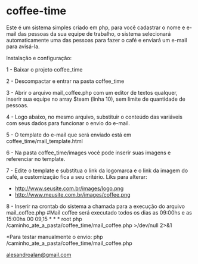 # coffee-time

Este é um sistema simples criado em php, para você cadastrar o nome e e-mail das pessoas da sua equipe de trabalho, o sistema selecionará automaticamente uma das pessoas para fazer o café e enviará um e-mail para avisá-la.

Instalação e configuração:

1 - Baixar o projeto coffee_time

2 - Descompactar e entrar na pasta coffee_time

3 - Abrir o arquivo mail_coffee.php com um editor de textos qualquer, inserir sua equipe no array $team (linha 10), sem limite de quantidade de pessoas.

4 - Logo abaixo, no mesmo arquivo, substituir o conteúdo das variáveis com seus dados para funcionar o envio do e-mail.

5 - O template do e-mail que será enviado está em coffee_time/mail_template.html

6 - Na pasta coffee_time/images você pode inserir suas imagens e referenciar no template.

7 - Edite o template e substitua o link da logomarca e o link da imagem do café, a customização fica a seu critério.
Liks para alterar: 
- http://www.seusite.com.br/images/logo.png
- http://www.meusite.com.br/images/coffee.png

8 - Inserir na crontab do sistema a chamada para a execução do arquivo mail_coffee.php
#Mail coffee será executado todos os dias as 09:00hs e as 15:00hs
00 09,15 * * * root php /caminho_ate_a_pasta/coffee_time/mail_coffee.php >/dev/null 2>&1

*Para testar manualmente o envio:
php /caminho_ate_a_pasta/coffee_time/mail_coffee.php

alesandroalan@gmail.com
